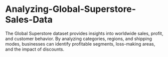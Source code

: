 # Analyzing-Global-Superstore-Sales-Data
The Global Superstore dataset provides insights into worldwide sales, profit, and customer behavior. By analyzing categories, regions, and shipping modes, businesses can identify profitable segments, loss-making areas, and the impact of discounts.
